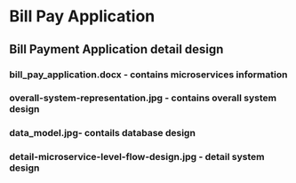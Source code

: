# Bill Pay Application
## Bill Payment Application detail design
### bill_pay_application.docx - contains microservices information 
### overall-system-representation.jpg - contains overall system design 
### data_model.jpg- contails database design
### detail-microservice-level-flow-design.jpg - detail system design
